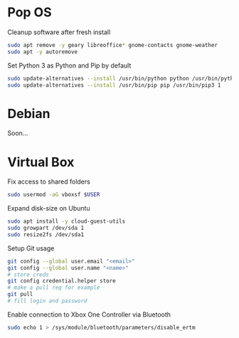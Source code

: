 # Pop OS
Cleanup software after fresh install
```bash
sudo apt remove -y geary libreoffice* gnome-contacts gnome-weather
sudo apt -y autoremove
```
Set Python 3 as Python and Pip by default
```bash
sudo update-alternatives --install /usr/bin/python python /usr/bin/python3 1
sudo update-alternatives --install /usr/bin/pip pip /usr/bin/pip3 1
```

# Debian
Soon...

# Virtual Box
Fix access to shared folders
```bash
sudo usermod -aG vboxsf $USER
```
Expand disk-size on Ubuntu
```bash
sudo apt install -y cloud-guest-utils
sudo growpart /dev/sda 1
sudo resize2fs /dev/sda1
```

Setup Git usage
```bash
git config --global user.email "<email>"
git config --global user.name "<name>"
# store creds
git config credential.helper store
# make a pull req for example
git pull
# fill login and password
```
Enable connection to Xbox One Controller via Bluetooth
```bash
sudo echo 1 > /sys/module/bluetooth/parameters/disable_ertm
```
